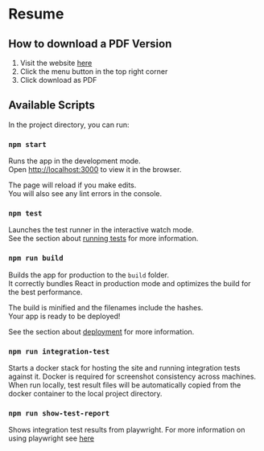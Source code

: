 # Resume

## How to download a PDF Version
1. Visit the website [here](https://jscott11b.github.io/resume/)
2. Click the menu button in the top right corner
3. Click download as PDF

## Available Scripts

In the project directory, you can run:

### `npm start`

Runs the app in the development mode.\
Open [http://localhost:3000](http://localhost:3000) to view it in the browser.

The page will reload if you make edits.\
You will also see any lint errors in the console.

### `npm test`

Launches the test runner in the interactive watch mode.\
See the section about [running tests](https://facebook.github.io/create-react-app/docs/running-tests) for more information.

### `npm run build`

Builds the app for production to the `build` folder.\
It correctly bundles React in production mode and optimizes the build for the best performance.

The build is minified and the filenames include the hashes.\
Your app is ready to be deployed!

See the section about [deployment](https://facebook.github.io/create-react-app/docs/deployment) for more information.


### `npm run integration-test`

Starts a docker stack for hosting the site and running integration tests against it. Docker is required for screenshot consistency across machines. When run locally, test result files will be automatically copied from the docker container to the local project directory.

### `npm run show-test-report`

Shows integration test results from playwright. For more information on using playwright see [here](https://playwright.dev/)